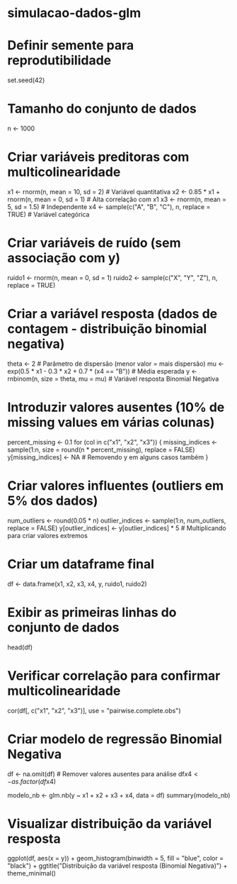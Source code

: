 # simulacao-dados-glm

# Definir semente para reprodutibilidade
set.seed(42)

# Tamanho do conjunto de dados
n <- 1000

# Criar variáveis preditoras com multicolinearidade
x1 <- rnorm(n, mean = 10, sd = 2)  # Variável quantitativa
x2 <- 0.85 * x1 + rnorm(n, mean = 0, sd = 1)  # Alta correlação com x1
x3 <- rnorm(n, mean = 5, sd = 1.5)  # Independente
x4 <- sample(c("A", "B", "C"), n, replace = TRUE)  # Variável categórica

# Criar variáveis de ruído (sem associação com y)
ruido1 <- rnorm(n, mean = 0, sd = 1)
ruido2 <- sample(c("X", "Y", "Z"), n, replace = TRUE)

# Criar a variável resposta (dados de contagem - distribuição binomial negativa)
theta <- 2  # Parâmetro de dispersão (menor valor = mais dispersão)
mu <- exp(0.5 * x1 - 0.3 * x2 + 0.7 * (x4 == "B"))  # Média esperada
y <- rnbinom(n, size = theta, mu = mu)  # Variável resposta Binomial Negativa

# Introduzir valores ausentes (10% de missing values em várias colunas)
percent_missing <- 0.1
for (col in c("x1", "x2", "x3")) {
  missing_indices <- sample(1:n, size = round(n * percent_missing), replace = FALSE)
  y[missing_indices] <- NA  # Removendo y em alguns casos também
}

# Criar valores influentes (outliers em 5% dos dados)
num_outliers <- round(0.05 * n)
outlier_indices <- sample(1:n, num_outliers, replace = FALSE)
y[outlier_indices] <- y[outlier_indices] * 5  # Multiplicando para criar valores extremos

# Criar um dataframe final
df <- data.frame(x1, x2, x3, x4, y, ruido1, ruido2)

# Exibir as primeiras linhas do conjunto de dados
head(df)

# Verificar correlação para confirmar multicolinearidade
cor(df[, c("x1", "x2", "x3")], use = "pairwise.complete.obs")

# Criar modelo de regressão Binomial Negativa
df <- na.omit(df)  # Remover valores ausentes para análise
df$x4 <- as.factor(df$x4)

modelo_nb <- glm.nb(y ~ x1 + x2 + x3 + x4, data = df)
summary(modelo_nb)

# Visualizar distribuição da variável resposta
ggplot(df, aes(x = y)) + 
  geom_histogram(binwidth = 5, fill = "blue", color = "black") +
  ggtitle("Distribuição da variável resposta (Binomial Negativa)") +
  theme_minimal()

